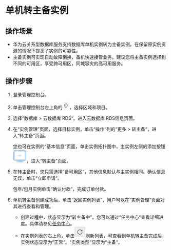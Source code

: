 # 单机转主备实例<a name="rds_pg_05_0023"></a>

## 操作场景<a name="zh-cn_topic_0171122491_section1715294212120"></a>

-   华为云关系型数据库服务支持数据库单机实例转为主备实例。在保留原实例资源的情况下提高了实例的可靠性。
-   主备实例可实现自动故障倒换，备机快速接管业务。建议您将主备实例选择到不同的可用区，享受跨可用区，同城容灾的高可用服务。

## 操作步骤<a name="zh-cn_topic_0171122491_section2247117297"></a>

1.  登录管理控制台。
2.  单击管理控制台左上角的![](figures/Region灰色图标.png)，选择区域和项目。
3.  选择“数据库  \>  云数据库 RDS“。进入云数据库 RDS信息页面。
4.  在“实例管理”页面，选择目标实例，单击“操作“列的“更多  \>  转主备“，进入“转主备”页面。

    您也可在实例的“基本信息“页面，单击实例拓扑图中，主实例左侧的添加按钮![](figures/添加只读-25.png)，进入“转主备”页面。

5.  在转主备时，您只需选择“备可用区“，其他信息默认与主实例相同。确认信息无误，单击“立即申请“。

    包年/包月实例单击“确认付款“，完成订单付款。

6.  单机转主备创建成功后，单击“返回实例列表”，用户可以在“实例管理“页面对其进行查看和管理。
    -   创建过程中，状态显示为“转主备中”。您可以通过“任务中心“查看详细进度。具体请参见[任务中心](zh-cn_topic_0192953862.md)。
    -   在实例列表的右上角，单击![](figures/refresh-26.png)刷新列表，可查看到单机转主备完成后，实例状态显示为“正常“。“实例类型“显示为“主备“。


